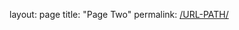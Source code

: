 layout: page
title: "Page Two"
permalink: [/URL-PATH/](https://zain-ashraf.github.io/InternshipACDPortfolio/pageTwo)

